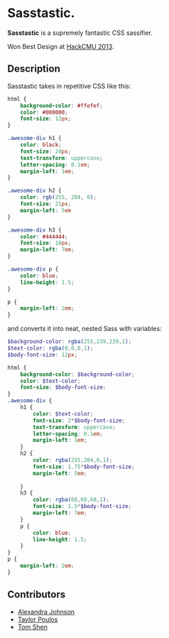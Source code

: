 # Sasstastic.
**Sasstastic** is a supremely fantastic CSS sassifier. 

Won Best Design at [HackCMU 2013](http://www.hackcmu.com).

## Description
Sasstastic takes in repetitive CSS like this:
```CSS
html {
    background-color: #ffefef;
    color: #000000;
    font-size: 12px;
}

.awesome-div h1 {
    color: black;
    font-size: 24px;
    text-transform: uppercase;
    letter-spacing: 0.1em;
    margin-left: 1em;
}

.awesome-div h2 {
    color: rgb(255, 204, 0);
    font-size: 21px;
    margin-left: 5em
}

.awesome-div h3 {
    color: #444444;
    font-size: 18px;
    margin-left: 7em;
}

.awesome-div p {
    color: blue;
    line-height: 1.5;
}

p {
    margin-left: 2em;
}
```
and converts it into neat, nested Sass with variables:
```SCSS
$background-color: rgba(255,239,239,1);
$text-color: rgba(0,0,0,1);
$body-font-size: 12px;

html {
    background-color: $background-color;
    color: $text-color;
    font-size: $body-font-size;
}
.awesome-div {
    h1 {
        color: $text-color;
        font-size: 2*$body-font-size;
        text-transform: uppercase;
        letter-spacing: 0.1em;
        margin-left: 1em;
    }
    h2 {
        color: rgba(255,204,0,1);
        font-size: 1.75*$body-font-size;
        margin-left: 5em;
        
    }
    h3 {
        color: rgba(68,68,68,1);
        font-size: 1.5*$body-font-size;
        margin-left: 7em;
    }
    p {
        color: blue;
        line-height: 1.5;
    }
}
p {
    margin-left: 2em;
}
```
## Contributors
* [Alexandra Johnson](https://github.com/alexandraj777)
* [Taylor Poulos](http://www.tpoulos.me/)
* [Tom Shen](http://www.tomshen.me/)
